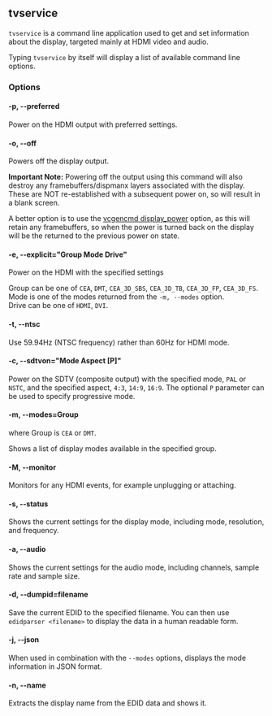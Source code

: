 ## tvservice

`tvservice` is a command line application used to get and set information about the display, targeted mainly at HDMI video and audio.

Typing `tvservice` by itself will display a list of available command line options.

### Options

#### -p, --preferred

Power on the HDMI output with preferred settings.

#### -o, --off

Powers off the display output. 

**Important Note:** Powering off the output using this command will also destroy any framebuffers/dispmanx layers associated with the display. These are NOT re-established with a subsequent power on, so will result in a blank screen. 

A better option is to use the [vcgencmd display_power](vcgencmd.md) option, as this will retain any framebuffers, so when the power is turned back on the display will be the returned to the previous power on state.

#### -e, --explicit="Group Mode Drive"

Power on the HDMI with the specified settings

Group can be one of `CEA`, `DMT`, `CEA_3D_SBS`, `CEA_3D_TB`, `CEA_3D_FP`, `CEA_3D_FS`.  
Mode is one of the modes returned from the `-m, --modes` option.  
Drive can be one of `HDMI`, `DVI`.  

#### -t, --ntsc

Use 59.94Hz (NTSC frequency) rather than 60Hz for HDMI mode.

#### -c, --sdtvon="Mode Aspect [P]"

Power on the SDTV (composite output) with the specified mode, `PAL` or `NSTC`, and the specified aspect, `4:3`, `14:9`, `16:9`. The optional `P` parameter can be used to specify progressive mode. 

#### -m, --modes=Group

where Group is `CEA` or `DMT`.

Shows a list of display modes available in the specified group.

#### -M, --monitor

Monitors for any HDMI events, for example unplugging or attaching.

#### -s, --status

Shows the current settings for the display mode, including mode, resolution, and frequency.

#### -a, --audio

Shows the current settings for the audio mode, including channels, sample rate and sample size.

#### -d, --dumpid=filename

Save the current EDID to the specified filename. You can then use `edidparser <filename>` to display the data in a human readable form. 

#### -j, --json

When used in combination with the `--modes` options, displays the mode information in JSON format. 

#### -n, --name

Extracts the display name from the EDID data and shows it.


